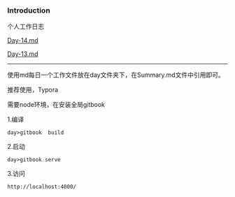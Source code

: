 ### Introduction

个人工作日志



[Day-14.md](day\Day-14.md) 

[Day-13.md](day\Day-13.md) 



------

使用md每日一个工作文件放在day文件夹下，在Summary.md文件中引用即可。

推荐使用，Typora

需要node环境，在安装全局gitbook

1.编译

```shell
day>gitbook  build
```

 2.启动

```shell
day>gitbook serve
```

3.访问

```
http://localhost:4000/
```

